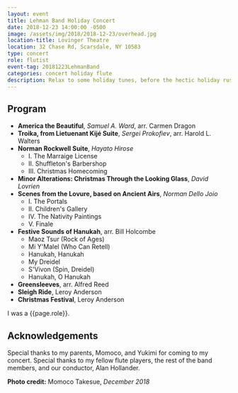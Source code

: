 ```yaml
---
layout: event
title: Lehman Band Holiday Concert
date: 2018-12-23 14:00:00 -0500
image: /assets/img/2018/2018-12-23/overhead.jpg
location-title: Lovinger Theatre
location: 32 Chase Rd, Scarsdale, NY 10583
type: concert
role: flutist
event-tag: 20181223LehmanBand
categories: concert holiday flute
description: Relax to some holiday tunes, before the hectic holiday rush truly starts.
---
```

## Program
- **America the Beautiful**, *Samuel A. Ward*, arr. Carmen Dragon
- **Troika, from Lietuenant Kijé Suite**, *Sergei Prokofiev*, arr. Harold L. Walters
- **Norman Rockwell Suite**, *Hayato Hirose*
  - I. The Marraige License
  - II. Shuffleton's Barbershop
  - III. Christmas Homecoming
- **Minor Alterations: Christmas Through the Looking Glass**, *David Lovrien*
- **Scenes from the Lovure, based on Ancient Airs**, *Norman Dello Joio*
  - I. The Portals
  - II. Children's Gallery
  - IV. The Nativity Paintings
  - V. Finale
- **Festive Sounds of Hanukah**, arr. Bill Holcombe
    - Maoz Tsur (Rock of Ages)
    - Mi Y'Malel (Who Can Retell)
    - Hanukah, Hanukah
    - My Dreidel
    - S'Vivon (Spin, Dreidel)
    - Hanukah, O Hanukah
- **Greensleeves**, arr. Alfred Reed
- **Sleigh Ride**, Leroy Anderson
- **Christmas Festival**, Leroy Anderson

I was a {{page.role}}.

## Acknowledgements
Special thanks to my parents, Momoco, and Yukimi for coming to my concert.
Special thanks to my fellow flute players, the rest of the band members, and our conductor, Alan Hollander.

**Photo credit:**
Momoco Takesue, *December 2018*
